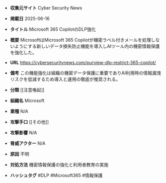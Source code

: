 - **収集元サイト**
Cyber Security News

- **掲載日**
2025-06-16

- **タイトル**
Microsoft 365 CopilotのDLP強化

- **概要**
MicrosoftはMicrosoft 365 Copilotが機密ラベル付きメールを処理しないようにする新しいデータ損失防止機能を導入しAIツール内の機密情報保護を強化した。

- **URL**
https://cybersecuritynews.com/purview-dlp-restrict-365-copilot/

- **備考**
この機能強化は組織の機密データ保護に重要でありAI利用時の情報漏洩リスクを低減するため導入と運用の徹底が推奨される。

- **分類**
[[注意喚起]]

- **組織名**
Microsoft

- **業種**
N/A

- **攻撃手口**
[[その他]]

- **攻撃影響**
N/A

- **脅威アクター**
N/A

- **原因**
不明

- **対処方法**
機密情報保護の強化と利用者教育の実施

- **ハッシュタグ**
#DLP #Microsoft365 #情報保護
